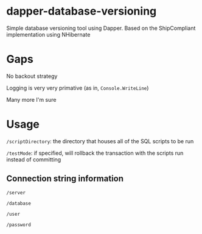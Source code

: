 # dapper-database-versioning
Simple database versioning tool using Dapper. Based on the ShipCompliant implementation using NHibernate

# Gaps
No backout strategy

Logging is very very primative (as in, `Console.WriteLine`)

Many more I'm sure

# Usage

`/scriptDirectory`: the directory that houses all of the SQL scripts to be run

`/testMode`: if specified, will rollback the transaction with the scripts run instead of committing

## Connection string information

`/server`

`/database`

`/user`

`/password`
